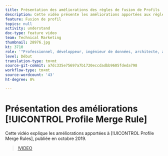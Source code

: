 ```yaml
---
title: Présentation des améliorations des règles de fusion de Profils
description: Cette vidéo présente les améliorations apportées aux règles de fusion de Profils, publiées en octobre 2019.
feature: Fusion de profil
topics: null
activity: understand
doc-type: feature video
team: Technical Marketing
thumbnail: 28976.jpg
kt: 3710
role: '"Professionnel, développeur, ingénieur de données, architecte, architecte de données, administrateur, responsable"'
level: Début
translation-type: tm+mt
source-git-commit: a7dc335e75697a7b1720eccdadbb9605fdeda798
workflow-type: tm+mt
source-wordcount: '43'
ht-degree: 0%

---
```



# Présentation des améliorations [!UICONTROL Profile Merge Rule]

Cette vidéo explique les améliorations apportées à [!UICONTROL Profile Merge Rules], publiée en octobre 2019.

>[!VIDEO](https://video.tv.adobe.com/v/28976/?quality=12)
